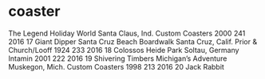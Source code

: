 # coaster

The Legend	Holiday World	Santa Claus, Ind.	Custom Coasters	2000	241	2016
17	Giant Dipper	Santa Cruz Beach Boardwalk	Santa Cruz, Calif.	Prior & Church/Looff	1924	233	2016
18	Colossos	Heide Park	Soltau, Germany	Intamin	2001	222	2016
19	Shivering Timbers	Michigan’s Adventure	Muskegon, Mich.	Custom Coasters	1998	213	2016
20	Jack Rabbit
